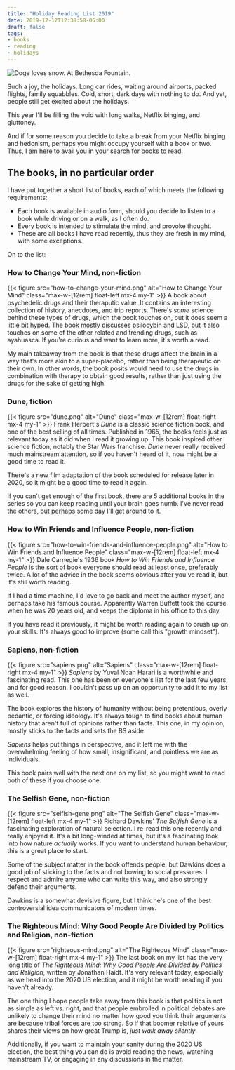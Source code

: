 ```yaml
---
title: "Holiday Reading List 2019"
date: 2019-12-12T12:38:58-05:00
draft: false
tags:
- books
- reading
- holidays
---
```

![Doge loves snow. At Bethesda Fountain.](cover.jpg "Doge loves snow. At Bethesda Fountain.")

Such a joy, the holidays. Long car rides, waiting around airports, packed flights, family squabbles. Cold, short, dark days with nothing to do. And yet, people still get excited about the holidays.

This year I'll be filling the void with long walks, Netflix binging, and gluttoney.

And if for some reason you decide to take a break from your Netflix binging and hedonism, perhaps you might occupy yourself with a book or two. Thus, I am here to avail you in your search for books to read.

## The books, in no particular order

I have put together a short list of books, each of which meets the following requirements:

- Each book is available in audio form, should you decide to listen to a book while driving or on a walk, as I often do.
- Every book is intended to stimulate the mind, and provoke thought.
- These are all books I have read recently, thus they are fresh in my mind, with some exceptions.

On to the list:

### How to Change Your Mind, non-fiction

{{< figure
    src="how-to-change-your-mind.png"
    alt="How to Change Your Mind"
    class="max-w-[12rem] float-left mx-4 my-1"
    >}}
A book about psychedelic drugs and their theraputic value. It contains an interesting collection of history, anecdotes, and trip reports. There's _some_ science behind these types of drugs, which the book touches on, but it does seem a little bit hyped. The book mostly discusses psilocybin and LSD, but it also touches on some of the other related and trending drugs, such as ayahuasca. If you're curious and want to learn more, it's worth a read.

My main takeaway from the book is that these drugs affect the brain in a way that's more akin to a super-placebo, rather than being therapeutic on their own. In other words, the book posits would need to use the drugs in combination with therapy to obtain good results, rather than just using the drugs for the sake of getting high.

### Dune, fiction

{{< figure
    src="dune.png"
    alt="Dune"
    class="max-w-[12rem] float-right mx-4 my-1"
    >}}
Frank Herbert's _Dune_ is a classic science fiction book, and one of the best selling of all times. Published in 1965, the books feels just as relevant today as it did when I read it growing up. This book inspired other science fiction, notably the Star Wars franchise. _Dune_ never really received much mainstream attention, so if you haven't heard of it, now might be a good time to read it.

There's a new film adaptation of the book scheduled for release later in 2020, so it might be a good time to read it again.

If you can't get enough of the first book, there are 5 additional books in the series so you can keep reading until your brain goes numb. I've never read the others, but perhaps some day I'll get around to it.

### How to Win Friends and Influence People, non-fiction

{{< figure
    src="how-to-win-friends-and-influence-people.png"
    alt="How to Win Friends and Influence People"
    class="max-w-[12rem] float-left mx-4 my-1"
    >}}
Dale Carnegie's 1936 book _How to Win Friends and Influence People_ is the sort of book everyone should read at least once, preferably twice. A lot of the advice in the book seems obvious after you've read it, but it's still worth reading.

If I had a time machine, I'd love to go back and meet the author myself, and perhaps take his famous course. Apparently Warren Buffett took the course when he was 20 years old, and keeps the diploma in his office to this day.

If you have read it previously, it might be worth reading again to brush up on your skills. It's always good to improve (some call this "growth mindset").

### Sapiens, non-fiction

{{< figure
    src="sapiens.png"
    alt="Sapiens"
    class="max-w-[12rem] float-right mx-4 my-1"
    >}}
_Sapiens_ by Yuval Noah Harari is a worthwhile and fascinating read. This one has been on everyone's list for the last few years, and for good reason. I couldn't pass up on an opportunity to add it to my list as well.

The book explores the history of humanity without being pretentious, overly pedantic, or forcing ideology. It's always tough to find books about human history that aren't full of opinions rather than facts. This one, in my opinion, mostly sticks to the facts and sets the BS aside.

_Sapiens_ helps put things in perspective, and it left me with the overwhelming feeling of how small, insignificant, and pointless we are as individuals.

This book pairs well with the next one on my list, so you might want to read both of these if you choose one.

### The Selfish Gene, non-fiction

{{< figure
    src="selfish-gene.png"
    alt="The Selfish Gene"
    class="max-w-[12rem] float-left mx-4 my-1"
    >}}
Richard Dawkins' _The Selfish Gene_ is a fascinating exploration of natural selection. I re-read this one recently and really enjoyed it. It's a bit long-winded at times, but it's a fascinating look into how nature _actually_ works. If you want to understand human behaviour, this is a great place to start.

Some of the subject matter in the book offends people, but Dawkins does a good job of sticking to the facts and not bowing to social pressures. I respect and admire anyone who can write this way, and also strongly defend their arguments.

Dawkins is a somewhat devisive figure, but I think he's one of the best controversial idea communicators of modern times.

### The Righteous Mind: Why Good People Are Divided by Politics and Religion, non-fiction

{{< figure
    src="righteous-mind.png"
    alt="The Righteous Mind"
    class="max-w-[12rem] float-right mx-4 my-1"
    >}}
The last book on my list has the very long title of _The Righteous Mind: Why Good People Are Divided by Politics and Religion_, written by Jonathan Haidt.  It's very relevant today, especially as we head into the 2020 US election, and it might be worth reading if you haven't already.

The one thing I hope people take away from this book is that politics is not as simple as left vs. right, and that people embroiled in political debates are unlikely to change their mind no matter how good you think their arguments are because tribal forces are too strong. So if that boomer relative of yours shares their views on how great Trump is, _just walk away silently_.

Additionally, if you want to maintain your sanity during the 2020 US election, the best thing you can do is avoid reading the news, watching mainstream TV, or engaging in any discussions in the matter.
